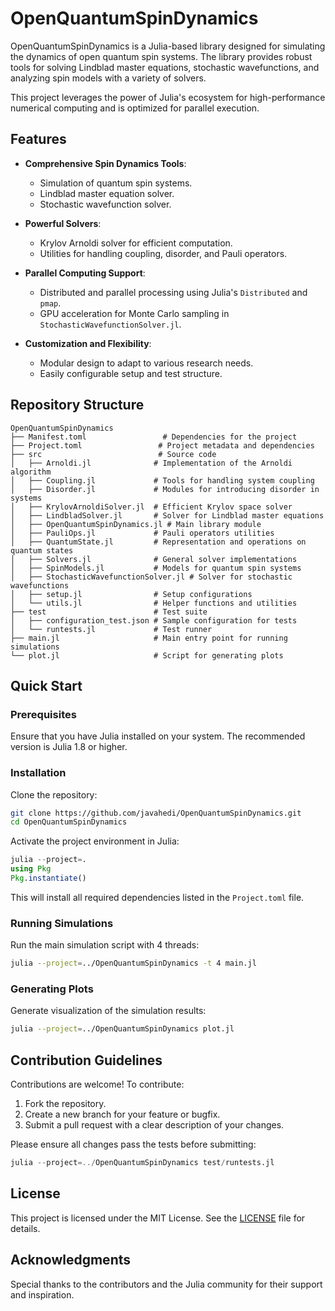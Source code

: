 # OpenQuantumSpinDynamics

OpenQuantumSpinDynamics is a Julia-based library designed for simulating the dynamics of open quantum spin systems. The library provides robust tools for solving Lindblad master equations, stochastic wavefunctions, and analyzing spin models with a variety of solvers. 

This project leverages the power of Julia's ecosystem for high-performance numerical computing and is optimized for parallel execution.

## Features

- **Comprehensive Spin Dynamics Tools**: 
  - Simulation of quantum spin systems.
  - Lindblad master equation solver.
  - Stochastic wavefunction solver.

- **Powerful Solvers**: 
  - Krylov Arnoldi solver for efficient computation.
  - Utilities for handling coupling, disorder, and Pauli operators.

- **Parallel Computing Support**: 
  - Distributed and parallel processing using Julia's `Distributed` and `pmap`.
  - GPU acceleration for Monte Carlo sampling in `StochasticWavefunctionSolver.jl`.

- **Customization and Flexibility**: 
  - Modular design to adapt to various research needs.
  - Easily configurable setup and test structure.

## Repository Structure

```
OpenQuantumSpinDynamics
├── Manifest.toml                 # Dependencies for the project
├── Project.toml                 # Project metadata and dependencies
├── src                          # Source code
│   ├── Arnoldi.jl              # Implementation of the Arnoldi algorithm
│   ├── Coupling.jl             # Tools for handling system coupling
│   ├── Disorder.jl             # Modules for introducing disorder in systems
│   ├── KrylovArnoldiSolver.jl  # Efficient Krylov space solver
│   ├── LindbladSolver.jl       # Solver for Lindblad master equations
│   ├── OpenQuantumSpinDynamics.jl # Main library module
│   ├── PauliOps.jl             # Pauli operators utilities
│   ├── QuantumState.jl         # Representation and operations on quantum states
│   ├── Solvers.jl              # General solver implementations
│   ├── SpinModels.jl           # Models for quantum spin systems
│   ├── StochasticWavefunctionSolver.jl # Solver for stochastic wavefunctions
│   ├── setup.jl                # Setup configurations
│   └── utils.jl                # Helper functions and utilities
├── test                        # Test suite
│   ├── configuration_test.json # Sample configuration for tests
│   └── runtests.jl             # Test runner
├── main.jl                     # Main entry point for running simulations
└── plot.jl                     # Script for generating plots
```

## Quick Start

### Prerequisites

Ensure that you have Julia installed on your system. The recommended version is Julia 1.8 or higher.

### Installation

Clone the repository:
```bash
git clone https://github.com/javahedi/OpenQuantumSpinDynamics.git
cd OpenQuantumSpinDynamics
```

Activate the project environment in Julia:
```julia
julia --project=.
using Pkg
Pkg.instantiate()
```

This will install all required dependencies listed in the `Project.toml` file.

### Running Simulations

Run the main simulation script with 4 threads:
```bash
julia --project=../OpenQuantumSpinDynamics -t 4 main.jl
```

### Generating Plots

Generate visualization of the simulation results:
```bash
julia --project=../OpenQuantumSpinDynamics plot.jl
```

## Contribution Guidelines

Contributions are welcome! To contribute:
1. Fork the repository.
2. Create a new branch for your feature or bugfix.
3. Submit a pull request with a clear description of your changes.

Please ensure all changes pass the tests before submitting:
```julia
julia --project=../OpenQuantumSpinDynamics test/runtests.jl
```

## License

This project is licensed under the MIT License. See the [LICENSE](LICENSE) file for details.

## Acknowledgments

Special thanks to the contributors and the Julia community for their support and inspiration.


